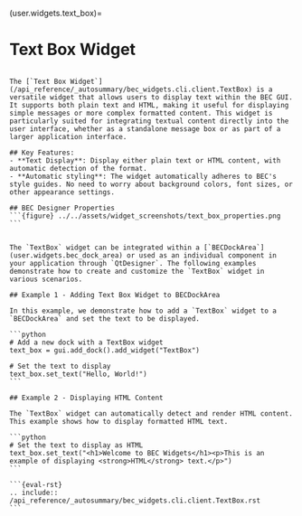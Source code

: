 (user.widgets.text_box)=

# Text Box Widget

````{tab} Overview

The [`Text Box Widget`](/api_reference/_autosummary/bec_widgets.cli.client.TextBox) is a versatile widget that allows users to display text within the BEC GUI. It supports both plain text and HTML, making it useful for displaying simple messages or more complex formatted content. This widget is particularly suited for integrating textual content directly into the user interface, whether as a standalone message box or as part of a larger application interface.

## Key Features:
- **Text Display**: Display either plain text or HTML content, with automatic detection of the format.
- **Automatic styling**: The widget automatically adheres to BEC's style guides. No need to worry about background colors, font sizes, or other appearance settings.

## BEC Designer Properties
```{figure} ../../assets/widget_screenshots/text_box_properties.png
```

````

````{tab} Examples - CLI

The `TextBox` widget can be integrated within a [`BECDockArea`](user.widgets.bec_dock_area) or used as an individual component in your application through `QtDesigner`. The following examples demonstrate how to create and customize the `TextBox` widget in various scenarios.

## Example 1 - Adding Text Box Widget to BECDockArea

In this example, we demonstrate how to add a `TextBox` widget to a `BECDockArea` and set the text to be displayed.

```python
# Add a new dock with a TextBox widget
text_box = gui.add_dock().add_widget("TextBox")

# Set the text to display
text_box.set_text("Hello, World!")
```

## Example 2 - Displaying HTML Content

The `TextBox` widget can automatically detect and render HTML content. This example shows how to display formatted HTML text.

```python
# Set the text to display as HTML
text_box.set_text("<h1>Welcome to BEC Widgets</h1><p>This is an example of displaying <strong>HTML</strong> text.</p>")
```

````

````{tab} API
```{eval-rst} 
.. include:: /api_reference/_autosummary/bec_widgets.cli.client.TextBox.rst
```
````









